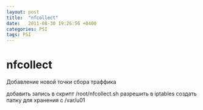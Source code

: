 ```yaml
---
layout: post
title:  "nfcollect"
date:   2011-08-30 19:26:56 +0400
categories: PSI
tags: PSI
---
```


# nfcollect
Добавление новой точки сбора траффика

добавить запись в скрипт /root/nfcollect.sh
разрешить в iptables
создать папку для хранения с /var/u01